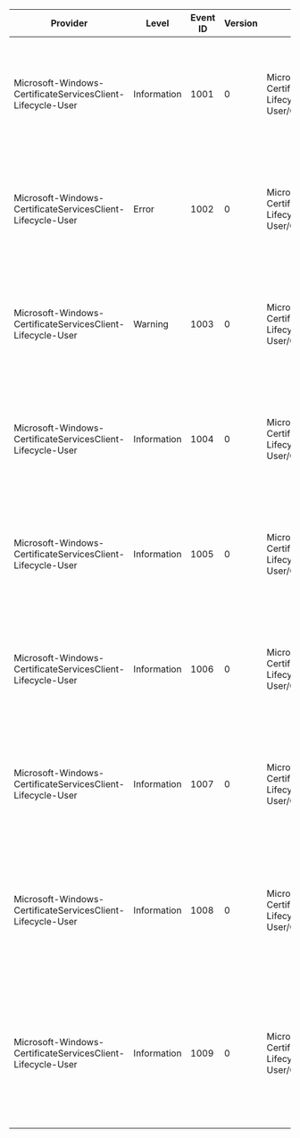 Provider                                                    |  Level        |  Event ID  |  Version  |  Channel                                                                 |  Task  |  Opcode  |  Keyword  |  Message
------------------------------------------------------------|---------------|------------|-----------|--------------------------------------------------------------------------|--------|----------|-----------|-------------------------------------------------------------------------------------------------------------------------
Microsoft-Windows-CertificateServicesClient-Lifecycle-User  |  Information  |  1001      |  0        |  Microsoft-Windows-CertificateServicesClient-Lifecycle-User/Operational  |        |          |           |  A certificate has been replaced. Please refer to the 'Details' section for more information.
Microsoft-Windows-CertificateServicesClient-Lifecycle-User  |  Error        |  1002      |  0        |  Microsoft-Windows-CertificateServicesClient-Lifecycle-User/Operational  |        |          |           |  A certificate has expired. Please refer to the 'Details' section for more information.
Microsoft-Windows-CertificateServicesClient-Lifecycle-User  |  Warning      |  1003      |  0        |  Microsoft-Windows-CertificateServicesClient-Lifecycle-User/Operational  |        |          |           |  A certificate is about to expire. Please refer to the 'Details' section for more information.
Microsoft-Windows-CertificateServicesClient-Lifecycle-User  |  Information  |  1004      |  0        |  Microsoft-Windows-CertificateServicesClient-Lifecycle-User/Operational  |        |          |           |  A certificate has been deleted. Please refer to the 'Details' section for more information.
Microsoft-Windows-CertificateServicesClient-Lifecycle-User  |  Information  |  1005      |  0        |  Microsoft-Windows-CertificateServicesClient-Lifecycle-User/Operational  |        |          |           |  A certificate has been archived. Please refer to the 'Details' section for more information.
Microsoft-Windows-CertificateServicesClient-Lifecycle-User  |  Information  |  1006      |  0        |  Microsoft-Windows-CertificateServicesClient-Lifecycle-User/Operational  |        |          |           |  A new certificate has been installed. Please refer to the 'Details' section for more information.
Microsoft-Windows-CertificateServicesClient-Lifecycle-User  |  Information  |  1007      |  0        |  Microsoft-Windows-CertificateServicesClient-Lifecycle-User/Operational  |        |          |           |  A certificate has been exported. Please refer to the 'Details' section for more information.
Microsoft-Windows-CertificateServicesClient-Lifecycle-User  |  Information  |  1008      |  0        |  Microsoft-Windows-CertificateServicesClient-Lifecycle-User/Operational  |        |          |           |  A certificate has been associated with its private key. Please refer to the 'Details' section for more information.
Microsoft-Windows-CertificateServicesClient-Lifecycle-User  |  Information  |  1009      |  0        |  Microsoft-Windows-CertificateServicesClient-Lifecycle-User/Operational  |        |          |           |  A certificate could not be associated with its private key. Please refer to the 'Details' section for more information.